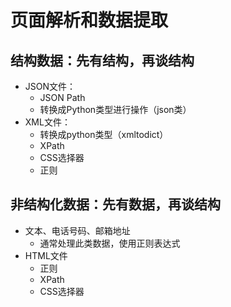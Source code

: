 # 页面解析和数据提取
## 结构数据：先有结构，再谈结构
- JSON文件：
    - JSON Path
    - 转换成Python类型进行操作（json类）
- XML文件：
    - 转换成python类型（xmltodict）
    - XPath
    - CSS选择器
    - 正则
## 非结构化数据：先有数据，再谈结构
- 文本、电话号码、邮箱地址
    - 通常处理此类数据，使用正则表达式
- HTML文件
    - 正则
    - XPath
    - CSS选择器